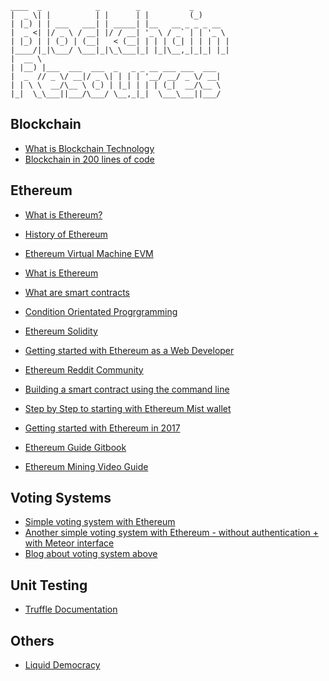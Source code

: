 
 ```
 ____  _            _        _           _        
 |  _ \| |          | |      | |         (_)       
 | |_) | | ___   ___| | _____| |__   __ _ _ _ __   
 |  _ <| |/ _ \ / __| |/ / __| '_ \ / _` | | '_ \  
 | |_) | | (_) | (__|   < (__| | | | (_| | | | | |
 |____/|_|\___/ \___|_|\_\___|_| |_|\__,_|_|_| |_|
 |  __ \                                           
 | |__) |___  ___  ___  _   _ _ __ ___ ___  ___    
 |  _  // _ \/ __|/ _ \| | | | '__/ __/ _ \/ __|   
 | | \ \  __/\__ \ (_) | |_| | | | (_|  __/\__ \   
 |_|  \_\___||___/\___/ \__,_|_|  \___\___||___/   

```

## Blockchain
* [What is Blockchain Technology](https://blockgeeks.com/guides/what-is-blockchain-technology/)
* [Blockchain in 200 lines of code](https://medium.com/@lhartikk/a-blockchain-in-200-lines-of-code-963cc1cc0e54)

## Ethereum
* [What is Ethereum?](https://blockgeeks.com/guides/what-is-ethereum/)

* [History of Ethereum](https://blog.ethereum.org/2016/02/09/cut-and-try-building-a-dream)
* [Ethereum Virtual Machine EVM](http://gavwood.com/Paper.pdf)
* [What is Ethereum](https://blockgeeks.com/guides/what-is-ethereum/)
* [What are smart contracts](http://blockgeeks.com/guides/smart-contracts-the-blockchain-technology-that-will-replace-lawyers/)
* [Condition Orientated Progrgramming](https://medium.com/@gavofyork/condition-orientated-programming-969f6ba0161a)
* [Ethereum Solidity](https://solidity.readthedocs.io/en/develop/)
* [Getting started with Ethereum as a Web Developer](https://hackernoon.com/getting-started-as-an-ethereum-web-developer-9a2a4ab47baf)
* [Ethereum Reddit Community](https://www.reddit.com/r/ethereum/)
* [Building a smart contract using the command line](https://www.ethereum.org/greeter)
* [Step by Step to starting with Ethereum Mist wallet](https://medium.com/@attores/step-by-step-guide-getting-started-with-ethereum-mist-wallet-772a3cc99af4)
* [Getting started with Ethereum in 2017](https://greycoder.com/getting-started-ethereum-2017/)
* [Ethereum Guide Gitbook](https://gavofyork.gitbooks.io/turboethereum/content/getting_started.html)
* [Ethereum Mining Video Guide](https://99bitcoins.com/guide-ethereum-mining-how-to-mine-ethereum/)

## Voting Systems
* [Simple voting system with Ethereum](https://github.com/AdrianClv/ethereum-voting)
* [Another simple voting system with Ethereum - without authentication + with Meteor interface](https://github.com/domschiener/publicvotes)
* [Blog about voting system above](https://medium.com/@DomSchiener/publicvotes-ethereum-based-voting-application-3b691488b926)

## Unit Testing
* [Truffle Documentation](http://truffleframework.com/docs/getting_started/console)

## Others
* [Liquid Democracy](https://medium.com/organizer-sandbox/liquid-democracy-true-democracy-for-the-21st-century-7c66f5e53b6f)

